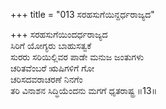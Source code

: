 +++
title = "013 ಸರಹಸುಗೆಯಿನ್ದರ್ಧರಾಜ್ಯದ"

+++
ಸರಹಸುಗೆಯಿಂದರ್ಧರಾಜ್ಯದ   
ಸಿರಿಗೆ ಯೋಗ್ಯರು ಬಾಹುಸತ್ವಕೆ  
ಸುರರು ಸರಿಯಿಲ್ಲಿವರ ಪಾಡೇ ಮನುಜ ಜಂತುಗಳು  
ಚರಿತವೆಂಬರೆ ಋಷಿಗಳಿಗೆ ಗೋ  
ಚರಿಸದವರಾಚರಣೆ ನಿನಗೆಂ  
ತರಿ ವಿನಾಶನ ಸಿದ್ಧಿಯೆಂದನು ಮಗಗೆ ಧೃತರಾಷ್ಟ್ರ     ॥13॥
